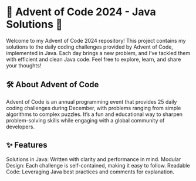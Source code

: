 # 🎄 Advent of Code 2024 - Java Solutions 🎄
Welcome to my Advent of Code 2024 repository! This project contains my solutions to the daily coding challenges provided by Advent of Code, implemented in Java. Each day brings a new problem, and I’ve tackled them with efficient and clean Java code. Feel free to explore, learn, and share your thoughts!

## 🛠 About Advent of Code
Advent of Code is an annual programming event that provides 25 daily coding challenges during December, with problems ranging from simple algorithms to complex puzzles. It’s a fun and educational way to sharpen problem-solving skills while engaging with a global community of developers.

## ✨ Features
Solutions in Java: Written with clarity and performance in mind.
Modular Design: Each challenge is self-contained, making it easy to follow.
Readable Code: Leveraging Java best practices and comments for explanation.
